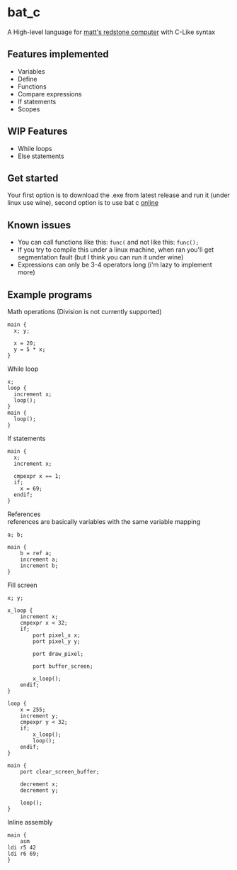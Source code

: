 # bat_c
A High-level language for [matt's redstone computer](https://github.com/mattbatwings/BatPU-2) with C-Like syntax
## Features implemented
- Variables
- Define
- Functions
- Compare expressions
- If statements
- Scopes
## WIP Features
- While loops
- Else statements
## Get started
Your first option is to download the .exe from latest release and run it (under linux use wine), second option is to use bat c [online](https://aceinetserv.000webhostapp.com/batc/)
## Known issues
- You can call functions like this: ```func(``` and not like this: ```func();```
- If you try to compile this under a linux machine, when ran you'll get segmentation fault (but I think you can run it under wine)
- Expressions can only be 3-4 operators long (i'm lazy to implement more)
## Example programs
Math operations (Division is not currently supported)
```
main {
  x; y;

  x = 20;
  y = 5 * x;
}
```
While loop
```
x;
loop {
  increment x;
  loop();
}
main {
  loop();
}
```
If statements
```
main {
  x;
  increment x;

  cmpexpr x == 1;
  if;
    x = 69;
  endif;
}
```
References<br>
references are basically variables with the same variable mapping
```
a; b;

main {
	b = ref a;
	increment a;
	increment b;
}
```
Fill screen
```
x; y;

x_loop {
	increment x;
	cmpexpr x < 32;
	if;
		port pixel_x x;
		port pixel_y y;

		port draw_pixel;

		port buffer_screen;

		x_loop();
	endif;
}

loop {
	x = 255;
	increment y;
	cmpexpr y < 32;
	if;
		x_loop();
		loop();
	endif;
}

main {
	port clear_screen_buffer;

	decrement x;
	decrement y;

	loop();
}
```
Inline assembly
```
main {
	asm
ldi r5 42
ldi r6 69;
}
```
